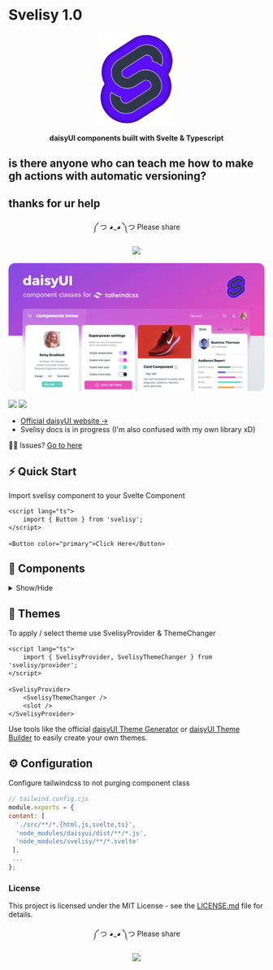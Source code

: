 # Svelisy 1.0

<div align="center">
<img src="https://raw.githubusercontent.com/brilyyy/svelisy/main/media/logo.png" width="150" alt="Svelisy Logo" >

**daisyUI components built with Svelte & Typescript**

</div>

## is there anyone who can teach me how to make gh actions with automatic versioning?

## thanks for ur help

<div align="center">
  
༼ つ ◕_◕ ༽つ  Please share  
  
[![][tweet]][tweet-url]

</div>

![card-3](https://raw.githubusercontent.com/brilyyy/svelisy/main/media/banner.png)

[![][npm]][npm-url] [![][license]][license-url]

- [Official daisyUI website →](https://daisyui.com/)
- Svelisy docs is in progress (I'm also confused with my own library xD)

🙋‍♂️ Issues? [Go to here](https://github.com/brilyyy/svelisy/issues)

## ⚡️ Quick Start

Import svelisy component to your Svelte Component

```svelte
<script lang="ts">
	import { Button } from 'svelisy';
</script>

<Button color="primary">Click Here</Button>
```

## 🌼 Components

<details>
  <summary>Show/Hide</summary>

- Actions

  - [x] Button
  - [x] Dropdown
  - [x] Modal
  - [x] Swap

- Data display

  - [x] Alert
  - [x] Avatar
  - [x] Badge
  - [x] Card
  - [x] Carousel
  - [x] Chat bubble
  - [x] Collapse
  - [x] Countdown
  - [x] Kbd
  - [x] Progress
  - [x] Radial progress
  - [x] Stat
  - [x] Table
  - [x] Toast
  - [x] Tooltip

- Data input
  - [x] Checkbox
  - [x] Text input
  - [x] Radio
  - [x] Range
  - [x] Rating
  - [x] Select
  - [x] Textarea
  - [x] Toggle
- Layout

  - [x] Artboard
  - [x] Button group
  - [x] Divider
  - [x] Drawer
  - [x] Footer
  - [x] Hero
  - [x] Indicator
  - [x] Input group
  - [x] Mask
  - [x] Stack

- Navigation

  - [x] Bottom Navigation
  - [x] Breadcrumbs
  - [x] Link
  - [x] Menu
  - [x] Navbar
  - [x] Pagination
  - [x] Steps
  - [x] Tab

- Mockup
  - [x] Code
  - [x] Phone
  - [x] Window

</details>

## 🌈 Themes

To apply / select theme use SvelisyProvider & ThemeChanger

```svelte
<script lang="ts">
	import { SvelisyProvider, SvelisyThemeChanger } from 'svelisy/provider';
</script>

<SvelisyProvider>
	<SvelisyThemeChanger />
	<slot />
</SvelisyProvider>
```

Use tools like the official <a href="https://daisyui.com/theme-generator/">daisyUI Theme Generator</a> or <a href="https://themes.ionevolve.com/">daisyUI Theme Builder</a> to easily create your own themes.

## ⚙️ Configuration

Configure tailwindcss to not purging component class

```js
// tailwind.config.cjs
module.exports = {
content: [
  './src/**/*.{html,js,svelte,ts}',
  'node_modules/daisyui/dist/**/*.js',
  'node_modules/svelisy/**/*.svelte'
 ],
 ...
};
```

### License

This project is licensed under the MIT License - see the [LICENSE.md](https://github.com/brilyyy/svelisy/blob/main/LICENSE) file for details.

<div align="center">
  
༼ つ ◕_◕ ༽つ  Please share  
  
[![][tweet]][tweet-url]

</div>

[npm]: https://badgen.net/github/tag/brilyyy/svelisy?label=version&color=green
[license]: https://badgen.net/github/license/brilyyy/svelisy?color=green
[npm-url]: https://www.npmjs.com/package/svelisy
[license-url]: https://github.com/brilyyy/svelisy/blob/main/LICENSE
[tweet-url]: https://twitter.com/intent/tweet?text=Svelisy%20%0D%0AdaisyUI%20Components%20for%20Svelte%20%0D%0Ahttps://github.com/brilyyy/svelisy
[tweet]: https://img.shields.io/twitter/url?style=social&url=https%3A%2F%2Fgithub.com%2Fbrilyyy%2Fsvelisy
